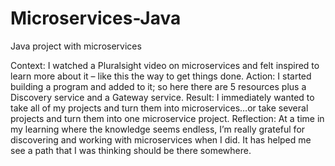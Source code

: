 # Microservices-Java
Java project with microservices


Context: I watched a Pluralsight video on microservices and felt inspired to learn more about it – like this the way to get things done.
Action: I started building a program and added to it; so here there are 5 resources plus a Discovery service and a Gateway service.
Result: I immediately wanted to take all of my projects and turn them into microservices…or take several projects and turn them into one microservice project.
Reflection: At a time in my learning where the knowledge seems endless, I’m really grateful for discovering and working with microservices when I did. It has helped me see a path that I was thinking should be there somewhere.
